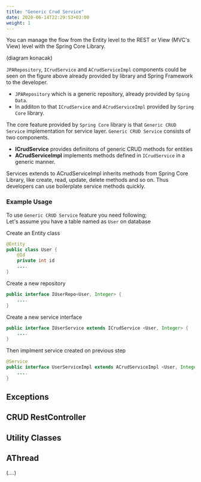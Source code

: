 ```yaml
---
title: "Generic Crud Service"
date: 2020-06-14T22:29:53+03:00
weight: 1
---
```


You can manage the flow from the Entity level to the REST or View (MVC's View) level with the Spring Core Library. 
 
(diagram konacak)

`JPARepository`, `ICrudService` and `ACrudServiceImpl` components could be seen on the figure above already provided by library and Spring Framework to the developer.


* `JPARepository` which is a generic repository, already provided by `Sping Data`. 
* In additon to that `ICrudService` and `ACrudServiceImpl` provided by `Spring Core` library.


The core feature provided by `Spring Core` library is that  `Generic CRUD Service` implementation for service layer. `Generic CRUD Service` consists of two components.

* **ICrudService** provides definiitons of generic CRUD methods for entities 
* **ACrudServiceImpl** implements methods defined in `ICrudService`  in a generic manner.

Services extends to ACrudServiceImpl inherits methods from Spring Core Library, like create, read, update, delete methods and so on. Thus developers can use boilerplate service methods quickly.


### Example Usage
To use `Generic CRUD Service` feature you need following; \
Let's assume you have a table named as `User` on database

Create an Entity class

```java
@Entity
public class User {
    @Id
    private int id
    ....
}
```

Create a new repository 

```java
public interface IUserRepo<User, Integer> {
    ....
}
```

Create a new service interface

```java
public interface IUserService extends ICrudService <User, Integer> {
    ....
}
```

Then implment service created on previous step

```java
@Service
public interface UserServiceImpl extends ACrudServiceImpl <User, Integer> implements ICrudService <User, Integer> {
    ....
}
```


## Exceptions
 
## CRUD RestController



## Utility Classes

## AThread 
(....)
